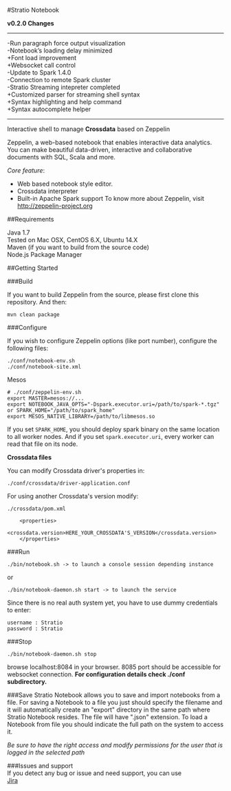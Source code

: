 #Stratio Notebook



**v0.2.0 Changes**

--------------------------------------------------------

-Run paragraph force output visualization   
-Notebook’s loading delay minimized  
    +Font load improvement  
    +Websocket call control  
-Update to Spark 1.4.0   
-Connection to remote Spark cluster  
-Stratio Streaming intepreter completed  
    +Customized parser for streaming shell syntax  
    +Syntax highlighting and help command   
    +Syntax autocomplete helper     
    
--------------------------------------------------------



Interactive shell to manage **Crossdata** based on Zeppelin

Zeppelin, a web-based notebook that enables interactive data analytics. You can make beautiful data-driven, interactive and collaborative documents with SQL, Scala and more.

_Core feature_:

+ Web based notebook style editor.
+ Crossdata interpreter
+ Built-in Apache Spark support
To know more about Zeppelin, visit http://zeppelin-project.org

##Requirements

Java 1.7  
Tested on Mac OSX, CentOS 6.X, Ubuntu 14.X   
Maven (if you want to build from the source code)  
Node.js Package Manager   

##Getting Started


###Build

If you want to build Zeppelin from the source, please first clone this repository. And then:
```
mvn clean package
```

###Configure

If you wish to configure Zeppelin options (like port number), configure the following files:
```
./conf/notebook-env.sh
./conf/notebook-site.xml
```
Mesos

    # ./conf/zeppelin-env.sh
    export MASTER=mesos://...
    export NOTEBOOK_JAVA_OPTS="-Dspark.executor.uri=/path/to/spark-*.tgz" or SPARK_HOME="/path/to/spark_home"
    export MESOS_NATIVE_LIBRARY=/path/to/libmesos.so
    
If you set `SPARK_HOME`, you should deploy spark binary on the same location to all worker nodes. And if you set `spark.executor.uri`, every worker can read that file on its node.

**Crossdata files**

You can modify Crossdata driver's properties in:  
```
./conf/crossdata/driver-application.conf
```  
For using another Crossdata's version modify:   
```
./crossdata/pom.xml
```  

```
    <properties>
        <crossdata.version>HERE_YOUR_CROSSDATA'S_VERSION</crossdata.version>
    </properties>
```  



###Run
```
./bin/notebook.sh -> to launch a console session depending instance 
```  
or   
```
./bin/notebook-daemon.sh start -> to launch the service
```  
Since there is no real auth system yet, you have to use dummy credentials to enter:

```
username : Stratio
password : Stratio
```

###Stop
```
./bin/notebook-daemon.sh stop
```

browse localhost:8084 in your browser. 8085 port should be accessible for websocket connection.
**For configuration details check ./conf subdirectory.**

###Save
Stratio Notebook allows you to save and import notebooks from a file.
For saving a Notebook to a file you just should specify the filename and it will automatically create an "export"
directory in the same path where Stratio Notebook resides. The file will have ".json" extension.
To load a Notebook from file you should indicate the full path on the system to access it.

*Be sure to have the right access and modify permissions for the user that is logged in the selected path*  

###Issues and support  
If you detect any bug or issue and need support, you can use  
[Jira](http://crossdata.atlassian.net/)
